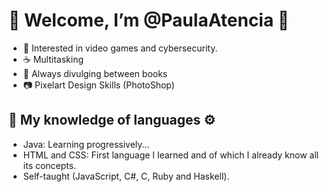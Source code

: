 # 🎇 Welcome, I’m @PaulaAtencia 👋


- 👀 Interested in video games and cybersecurity.
- ☕ Multitasking
- 📖 Always divulging between books
- 📷 Pixelart Design Skills (PhotoShop)
  

## 🧠 My knowledge of languages ⚙️
- Java: Learning progressively...
- HTML and CSS: First language I learned and of which I already know all its concepts.
- Self-taught (JavaScript, C#, C, Ruby and Haskell).
<!---
PaulaAtencia/PaulaAtencia is a ✨ special ✨ repository because its `README.md` (this file) appears on your GitHub profile.
You can click the Preview link to take a look at your changes.
--->
